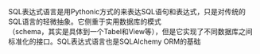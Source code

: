 
SQL表达式语言是用Pythonic方式的来表达SQL语句和表达式，只是对传统的SQL语言的轻微抽象。它侧重于实用数据库的模式  
（schema，其实是具体到一个Tabel和View等），但是它实现了不同数据库之间标准化的接口。SQL表达式语言也是SQLAlchemy ORM的基础



  
  
